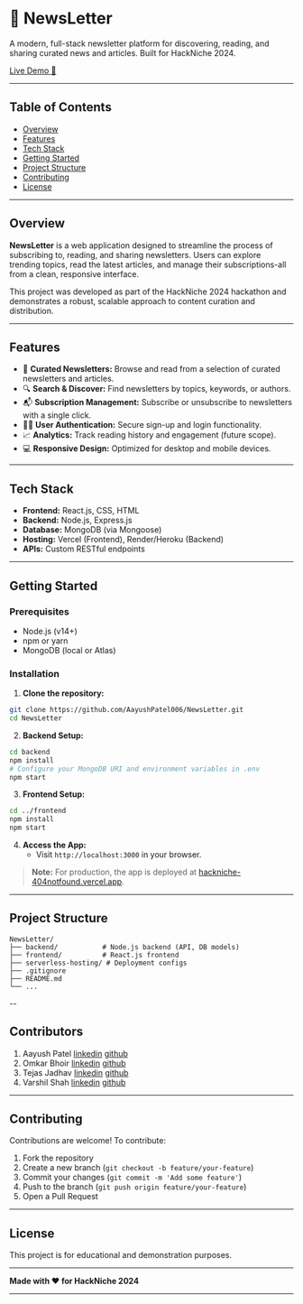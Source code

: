 # 📰 NewsLetter

A modern, full-stack newsletter platform for discovering, reading, and sharing curated news and articles. Built for HackNiche 2024.

[Live Demo 🚀](https://hackniche-404notfound.vercel.app/)

---

## Table of Contents

- [Overview](#overview)
- [Features](#features)
- [Tech Stack](#tech-stack)
- [Getting Started](#getting-started)
- [Project Structure](#project-structure)
- [Contributing](#contributing)
- [License](#license)

---

## Overview

**NewsLetter** is a web application designed to streamline the process of subscribing to, reading, and sharing newsletters. Users can explore trending topics, read the latest articles, and manage their subscriptions-all from a clean, responsive interface.

This project was developed as part of the HackNiche 2024 hackathon and demonstrates a robust, scalable approach to content curation and distribution.

---

## Features

- 📰 **Curated Newsletters:** Browse and read from a selection of curated newsletters and articles.
- 🔍 **Search \& Discover:** Find newsletters by topics, keywords, or authors.
- 📬 **Subscription Management:** Subscribe or unsubscribe to newsletters with a single click.
- 🧑‍💻 **User Authentication:** Secure sign-up and login functionality.
- 📈 **Analytics:** Track reading history and engagement (future scope).
- 💻 **Responsive Design:** Optimized for desktop and mobile devices.

---

## Tech Stack

- **Frontend:** React.js, CSS, HTML
- **Backend:** Node.js, Express.js
- **Database:** MongoDB (via Mongoose)
- **Hosting:** Vercel (Frontend), Render/Heroku (Backend)
- **APIs:** Custom RESTful endpoints

---

## Getting Started

### Prerequisites

- Node.js (v14+)
- npm or yarn
- MongoDB (local or Atlas)


### Installation

1. **Clone the repository:**

```bash
git clone https://github.com/AayushPatel006/NewsLetter.git
cd NewsLetter
```

2. **Backend Setup:**

```bash
cd backend
npm install
# Configure your MongoDB URI and environment variables in .env
npm start
```

3. **Frontend Setup:**

```bash
cd ../frontend
npm install
npm start
```

4. **Access the App:**
    - Visit `http://localhost:3000` in your browser.

> **Note:** For production, the app is deployed at [hackniche-404notfound.vercel.app](https://hackniche-404notfound.vercel.app/).

---

## Project Structure

```
NewsLetter/
├── backend/           # Node.js backend (API, DB models)
├── frontend/          # React.js frontend
├── serverless-hosting/ # Deployment configs
├── .gitignore
├── README.md
└── ...
```

--
## Contributors

1. Aayush Patel [linkedin](https://www.linkedin.com/in/aayushpatel006/) [github](https://github.com/aayushPatel006)
2. Omkar Bhoir [linkedin](https://www.linkedin.com/in/omkar-bhoir/) [github](https://github.com/omkar787)
3. Tejas Jadhav [linkedin](https://www.linkedin.com/in/the-tejas-jadhav/) [github](https://github.com/string-tejas)
4. Varshil Shah [linkedin](https://www.linkedin.com/in/shahvarshil/) [github](https://github.com/varshil-shah) 

---

## Contributing

Contributions are welcome!
To contribute:

1. Fork the repository
2. Create a new branch (`git checkout -b feature/your-feature`)
3. Commit your changes (`git commit -m 'Add some feature'`)
4. Push to the branch (`git push origin feature/your-feature`)
5. Open a Pull Request

---

## License

This project is for educational and demonstration purposes.

---

**Made with ❤️ for HackNiche 2024**

---
